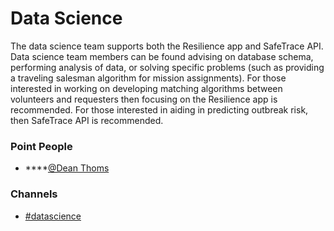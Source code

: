 # Data Science

The data science team supports both the Resilience app and SafeTrace API.  Data science team members can be found advising on database schema, performing analysis of data, or solving specific problems \(such as providing a traveling salesman algorithm for mission assignments\).  For those interested in working on developing matching algorithms between volunteers and requesters then focusing on the Resilience app is recommended. For those interested in aiding in predicting outbreak risk, then SafeTrace API is recommended.

### **Point People**

* \*\*\*\*[@Dean Thoms](https://mutualaidworld.slack.com/team/U010CE8MM2Q)

### **Channels**

* [\#datascience](https://mutualaidworld.slack.com/archives/C010119FREV)

